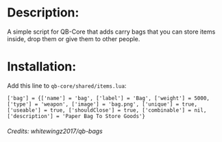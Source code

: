 # Description:
A simple script for QB-Core that adds carry bags that you can store items inside, drop them or give them to other people.


# **Installation**:

Add this line to `qb-core/shared/items.lua`:
```
['bag'] = {['name'] = 'bag', ['label'] = 'Bag', ['weight'] = 5000, ['type'] = 'weapon',	['image'] = 'bag.png', ['unique'] = true, ['useable'] = true, ['shouldClose'] = true, ['combinable'] = nil, ['description'] = 'Paper Bag To Store Goods'}
```

###### Credits: whitewingz2017/qb-bags
